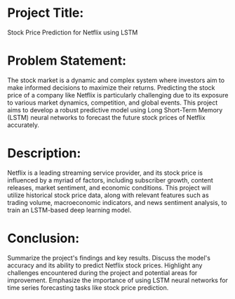 # Project Title: 
Stock Price Prediction for Netflix using LSTM

# Problem Statement:

The stock market is a dynamic and complex system where investors aim to make informed decisions to maximize their returns. Predicting the stock price of a company like Netflix is particularly challenging due to its exposure to various market dynamics, competition, and global events. This project aims to develop a robust predictive model using Long Short-Term Memory (LSTM) neural networks to forecast the future stock prices of Netflix accurately.

# Description:

Netflix is a leading streaming service provider, and its stock price is influenced by a myriad of factors, including subscriber growth, content releases, market sentiment, and economic conditions. This project will utilize historical stock price data, along with relevant features such as trading volume, macroeconomic indicators, and news sentiment analysis, to train an LSTM-based deep learning model.

# Conclusion:

Summarize the project's findings and key results. Discuss the model's accuracy and its ability to predict Netflix stock prices. Highlight any challenges encountered during the project and potential areas for improvement. Emphasize the importance of using LSTM neural networks for time series forecasting tasks like stock price prediction.
